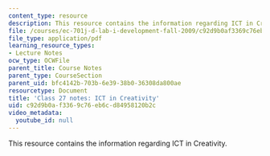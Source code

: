 ```yaml
---
content_type: resource
description: This resource contains the information regarding ICT in Creativity.
file: /courses/ec-701j-d-lab-i-development-fall-2009/c92d9b0af3369c76eb6cd84958120b2c_MITEC_701JF09_lec27_notes.pdf
file_type: application/pdf
learning_resource_types:
- Lecture Notes
ocw_type: OCWFile
parent_title: Course Notes
parent_type: CourseSection
parent_uid: bfc4142b-703b-6e39-38b0-36308da800ae
resourcetype: Document
title: 'Class 27 notes: ICT in Creativity'
uid: c92d9b0a-f336-9c76-eb6c-d84958120b2c
video_metadata:
  youtube_id: null
---
```

This resource contains the information regarding ICT in Creativity.